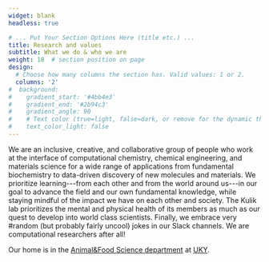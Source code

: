 ```yaml
---
widget: blank
headless: true

# ... Put Your Section Options Here (title etc.) ...
title: Research and values
subtitle: What we do & who we are
weight: 18  # section position on page
design:
  # Choose how many columns the section has. Valid values: 1 or 2.
  columns: '2'
#  background:
#    gradient_start: '#4bb4e3'
#    gradient_end: '#2b94c3'
#    gradient_angle: 90
#    # Text color (true=light, false=dark, or remove for the dynamic theme color).
#    text_color_light: false
---
```


We are an inclusive, creative, and collaborative group of people who work at the interface of computational chemistry, chemical engineering, and materials science for a wide range of applications from fundamental biochemistry to data-driven discovery of new molecules and materials. We prioritize learning---from each other and from the world around us---in our goal to advance the field and our own fundamental knowledge, while staying mindful of the impact we have on each other and society. The Kulik lab prioritizes the mental and physical health of its members as much as our quest to develop into world class scientists. Finally, we embrace very #random (but probably fairly uncool) jokes in our Slack channels. We are computational researchers after all!

Our home is in the [Animal&Food Science department](http://afs.ca.uky.edu/) at [UKY](https://www.uky.edu/).